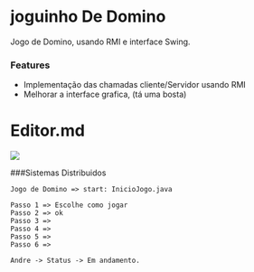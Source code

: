 # joguinho De Domino

Jogo de Domino, usando RMI e interface Swing.

### Features
- Implementação das chamadas cliente/Servidor usando RMI
- Melhorar a interface grafica, (tá uma bosta)

# Editor.md

![](https://img.shields.io/badge/Versão-1.0.1-green.svg) 

###Sistemas Distribuidos

```flow
Jogo de Domino => start: InicioJogo.java

Passo 1 => Escolhe como jogar
Passo 2 => ok
Passo 3 =>
Passo 4 =>
Passo 5 =>
Passo 6 =>

Andre -> Status -> Em andamento.
```
